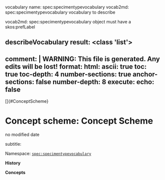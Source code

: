 vocabulary name: spec:specimentypevocabulary
vocab2md: spec:specimentypevocabulary vocabulary to describe 

vocab2md: spec:specimentypevocabulary object must have a skos:prefLabel

describeVocabulary result: <class 'list'>
---
comment: | 
  WARNING: This file is generated. Any edits will be lost!
format:
  html:
    ascii: true
    toc: true
    toc-depth: 4
    number-sections: true
    anchor-sections: false
    number-depth: 8
execute:
  echo: false
---

[]{#ConceptScheme}

# **Concept scheme:** Concept Scheme

no modified date

subtitle: 

Namespace: 
[`spec:specimentypevocabulary`](spec:specimentypevocabulary)

**History**


**Concepts**


